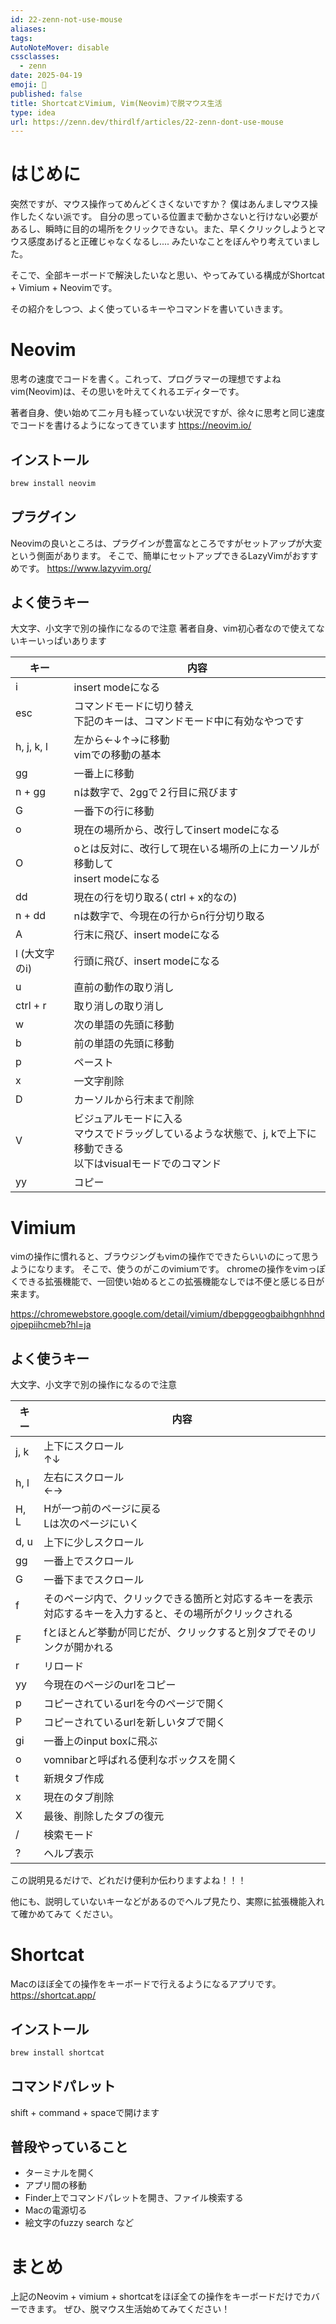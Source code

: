 ```yaml
---
id: 22-zenn-not-use-mouse
aliases: 
tags: 
AutoNoteMover: disable
cssclasses:
  - zenn
date: 2025-04-19
emoji: 🐀
published: false
title: ShortcatとVimium, Vim(Neovim)で脱マウス生活
type: idea
url: https://zenn.dev/thirdlf/articles/22-zenn-dont-use-mouse
---
```

# はじめに
突然ですが、マウス操作ってめんどくさくないですか？
僕はあんましマウス操作したくない派です。
自分の思っている位置まで動かさないと行けない必要があるし、瞬時に目的の場所をクリックできない。また、早くクリックしようとマウス感度あげると正確じゃなくなるし....
みたいなことをぼんやり考えていました。

そこで、全部キーボードで解決したいなと思い、やってみている構成がShortcat + Vimium + Neovimです。

その紹介をしつつ、よく使っているキーやコマンドを書いていきます。

# Neovim
思考の速度でコードを書く。これって、プログラマーの理想ですよね
vim(Neovim)は、その思いを叶えてくれるエディターです。

著者自身、使い始めて二ヶ月も経っていない状況ですが、徐々に思考と同じ速度でコードを書けるようになってきています
https://neovim.io/

## インストール
```sh
brew install neovim
```

## プラグイン
Neovimの良いところは、プラグインが豊富なところですがセットアップが大変という側面があります。
そこで、簡単にセットアップできるLazyVimがおすすめです。
https://www.lazyvim.org/

## よく使うキー
大文字、小文字で別の操作になるので注意
著者自身、vim初心者なので使えてないキーいっぱいあります

| キー         | 内容                                                                    |
| ---------- | --------------------------------------------------------------------- |
| i          | insert modeになる                                                        |
| esc        | コマンドモードに切り替え<br>下記のキーは、コマンドモード中に有効なやつです                               |
| h, j, k, l | 左から←↓↑→に移動<br>vimでの移動の基本                                              |
| gg         | 一番上に移動                                                                |
| n + gg     | nは数字で、2ggで２行目に飛びます                                                    |
| G          | 一番下の行に移動                                                              |
| o          | 現在の場所から、改行してinsert modeになる                                            |
| O          | oとは反対に、改行して現在いる場所の上にカーソルが移動して<br>insert modeになる                       |
| dd         | 現在の行を切り取る( ctrl + x的なの)                                               |
| n + dd     | nは数字で、今現在の行からn行分切り取る                                                  |
| A          | 行末に飛び、insert modeになる                                                  |
| l (大文字のi)  | 行頭に飛び、insert modeになる                                                  |
| u          | 直前の動作の取り消し                                                            |
| ctrl + r   | 取り消しの取り消し                                                             |
| w          | 次の単語の先頭に移動                                                            |
| b          | 前の単語の先頭に移動                                                            |
| p          | ペースト                                                                  |
| x          | 一文字削除                                                                 |
| D          | カーソルから行末まで削除                                                          |
| V          | ビジュアルモードに入る<br>マウスでドラッグしているような状態で、j, kで上下に移動できる<br>以下はvisualモードでのコマンド |
| yy         | コピー                                                                   |

# Vimium
vimの操作に慣れると、ブラウジングもvimの操作でできたらいいのにって思うようになります。
そこで、使うのがこのvimiumです。
chromeの操作をvimっぽくできる拡張機能で、一回使い始めるとこの拡張機能なしでは不便と感じる日が来ます。

https://chromewebstore.google.com/detail/vimium/dbepggeogbaibhgnhhndojpepiihcmeb?hl=ja


## よく使うキー
大文字、小文字で別の操作になるので注意

| キー   | 内容                                                                  |
| ---- | ------------------------------------------------------------------- |
| j, k | 上下にスクロール<br>↑↓                                                      |
| h, l | 左右にスクロール<br>←→                                                      |
| H, L | Hが一つ前のページに戻る<br>Lは次のページにいく                                          |
| d, u | 上下に少しスクロール                                                          |
| gg   | 一番上でスクロール                                                           |
| G    | 一番下までスクロール                                                          |
| f    | そのページ内で、クリックできる箇所と対応するキーを表示<br>対応するキーを入力すると、その場所がクリックされる            |
| F    | fとほとんど挙動が同じだが、クリックすると別タブでそのリンクが開かれる                                 |
| r    | リロード                                                                |
| yy   | 今現在のページのurlをコピー                                                     |
| p    | コピーされているurlを今のページで開く                                                |
| P    | コピーされているurlを新しいタブで開く                                                |
| gi   | 一番上のinput boxに飛ぶ                                                    |
| o    | vomnibarと呼ばれる便利なボックスを開く                                             |
| t    | 新規タブ作成                                                              |
| x    | 現在のタブ削除                                                             |
| X    | 最後、削除したタブの復元                                                        |
| /    | 検索モード                                                               |
| ?    | ヘルプ表示                                                               |

この説明見るだけで、どれだけ便利か伝わりますよね！！！

他にも、説明していないキーなどがあるのでヘルプ見たり、実際に拡張機能入れて確かめてみて
ください。


# Shortcat
Macのほぼ全ての操作をキーボードで行えるようになるアプリです。
https://shortcat.app/

## インストール
```sh
brew install shortcat
```

## コマンドパレット
shift + command + spaceで開けます

## 普段やっていること
 - ターミナルを開く
 - アプリ間の移動
 - Finder上でコマンドパレットを開き、ファイル検索する
 - Macの電源切る
 - 絵文字のfuzzy search 
 など

# まとめ
上記のNeovim + vimium + shortcatをほぼ全ての操作をキーボードだけでカバーできます。
ぜひ、脱マウス生活始めてみてください！




